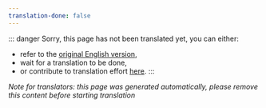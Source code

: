 ```yaml
---
translation-done: false
---
```

::: danger
Sorry, this page has not been translated yet, you can either:
- refer to the [original English version](<../../../zh/mapping/glossary.md>),
- wait for a translation to be done,
- or contribute to translation effort [here](https://github.com/bsmg/wiki).
:::

_Note for translators: this page was generated automatically, please remove this content before starting translation_
